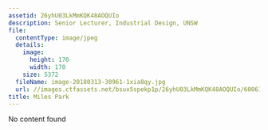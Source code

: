 ```yaml
---
assetid: 26yhU03LkMmKQK48AOQUIo
description: Senior Lecturer, Industrial Design, UNSW
file:
  contentType: image/jpeg
  details:
    image:
      height: 170
      width: 170
    size: 5372
  fileName: image-20180313-30961-1xia8qy.jpg
  url: //images.ctfassets.net/bsux5spekp1p/26yhU03LkMmKQK48AOQUIo/60061b9455f071bf8238dd96a4a146dd/image-20180313-30961-1xia8qy.jpg
title: Miles Park
---
```

No content found